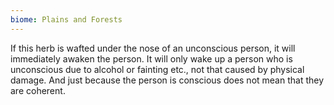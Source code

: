 ```yaml
---
biome: Plains and Forests
---
```

If this herb is wafted under the nose of an unconscious person, it will immediately awaken the person. It will only wake up a person who is unconscious due to alcohol or fainting etc., not that caused by physical damage. And just because the person is conscious does not mean that they are coherent. 

